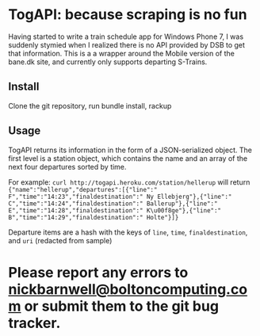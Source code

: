 TogAPI: because scraping is no fun
========================================================

Having started to write a train schedule app for Windows Phone 7, I was suddenly stymied when I realized there is no API provided by DSB to get that information. This is a a wrapper around the Mobile version of the bane.dk site, and currently only supports departing S-Trains.

Install
--------
Clone the git repository, run bundle install, rackup

Usage
------
TogAPI returns its information in the form of a JSON-serialized object. The first level is a station object, which contains the name and an array of the next four departures sorted by time. 

For example:
`curl http://togapi.heroku.com/station/hellerup`
will return
`{"name":"hellerup","departures":[{"line":" F","time":"14:23","finaldestination":" Ny Ellebjerg"},{"line":" C","time":"14:24","finaldestination":" Ballerup"},{"line":" E","time":"14:28","finaldestination":" K\u00f8ge"},{"line":" B","time":"14:29","finaldestination":" Holte"}]}`

Departure items are a hash with the keys of `line`, `time`, `finaldestination`, and `uri` (redacted from sample)

Please report any errors to nickbarnwell@boltoncomputing.com or submit them to the git bug tracker. 
=======

